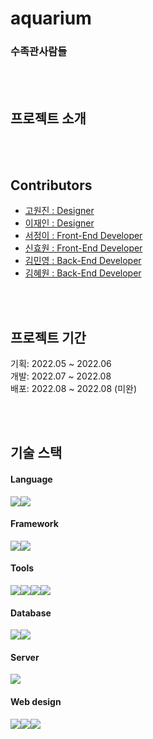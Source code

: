 # aquarium
### 수족관사람들

<br>
<br>

## 프로젝트 소개

<br>
<br>

## Contributors
- <a href='' target="_blank">고원진 : Designer</a>
- <a href='' target="_blank">이재인 : Designer</a>
- <a href='' target="_blank">서정이 : Front-End Developer</a>
- <a href='https://github.com/rktdnjs' target="_blank">신효원 : Front-End Developer</a>
- <a href='' target="_blank">김민영 : Back-End Developer</a>
- <a href='https://github.com/allogrooming' target="_blank">김혜원 : Back-End Developer</a>

<br>
<br>

## 프로젝트 기간
기획: 2022.05 ~ 2022.06  
개발: 2022.07 ~ 2022.08  
배포: 2022.08 ~ 2022.08 (미완)  

<br>
<br>

## 기술 스택
#### Language  
<img src="https://img.shields.io/badge/Python-3776AB?style=for-the-badge&logo=Python&logoColor=white"><img src="https://img.shields.io/badge/Javascript-F7DF1E?style=for-the-badge&logo=Javascript&logoColor=black">

#### Framework
<img src="https://img.shields.io/badge/Django-092E20?style=for-the-badge&logo=Django&logoColor=white"><img src="https://img.shields.io/badge/React-61DAFB?style=for-the-badge&logo=React&logoColor=black">

#### Tools
<img src="https://img.shields.io/badge/Visual Studio Code-007ACC?style=for-the-badge&logo=Visual Studio Code&logoColor=white"/><img src="https://img.shields.io/badge/Figma-F24E1E?style=for-the-badge&logo=Figma&logoColor=white"><img src="https://img.shields.io/badge/github-181717?style=for-the-badge&logo=github&logoColor=white"><img src="https://img.shields.io/badge/git-F05032?style=for-the-badge&logo=git&logoColor=white">


#### Database
<img src="https://img.shields.io/badge/mysql-4479A1?style=for-the-badge&logo=mysql&logoColor=white"><img src="https://img.shields.io/badge/Amazon RDS-527FFF?style=for-the-badge&logo=Amazon RDS&logoColor=white">

#### Server
<img src="https://img.shields.io/badge/Amazon EC2-FF9900?style=for-the-badge&logo=Amazon EC2&logoColor=white"/>

#### Web design
<img src="https://img.shields.io/badge/html5-E34F26?style=for-the-badge&logo=html5&logoColor=white"><img src="https://img.shields.io/badge/css-1572B6?style=for-the-badge&logo=css3&logoColor=white"><img src="https://img.shields.io/badge/bootstrap-7952B3?style=for-the-badge&logo=bootstrap&logoColor=white">

<br>
<br>
